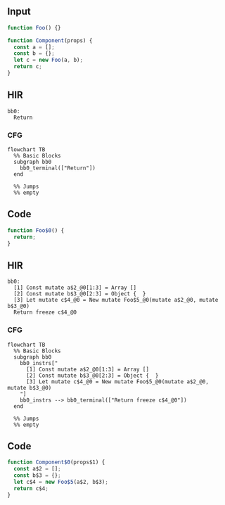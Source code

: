 
## Input

```javascript
function Foo() {}

function Component(props) {
  const a = [];
  const b = {};
  let c = new Foo(a, b);
  return c;
}

```

## HIR

```
bb0:
  Return
```

### CFG

```mermaid
flowchart TB
  %% Basic Blocks
  subgraph bb0
    bb0_terminal(["Return"])
  end

  %% Jumps
  %% empty
```

## Code

```javascript
function Foo$0() {
  return;
}

```
## HIR

```
bb0:
  [1] Const mutate a$2_@0[1:3] = Array []
  [2] Const mutate b$3_@0[2:3] = Object {  }
  [3] Let mutate c$4_@0 = New mutate Foo$5_@0(mutate a$2_@0, mutate b$3_@0)
  Return freeze c$4_@0
```

### CFG

```mermaid
flowchart TB
  %% Basic Blocks
  subgraph bb0
    bb0_instrs["
      [1] Const mutate a$2_@0[1:3] = Array []
      [2] Const mutate b$3_@0[2:3] = Object {  }
      [3] Let mutate c$4_@0 = New mutate Foo$5_@0(mutate a$2_@0, mutate b$3_@0)
    "]
    bb0_instrs --> bb0_terminal(["Return freeze c$4_@0"])
  end

  %% Jumps
  %% empty
```

## Code

```javascript
function Component$0(props$1) {
  const a$2 = [];
  const b$3 = {};
  let c$4 = new Foo$5(a$2, b$3);
  return c$4;
}

```
      